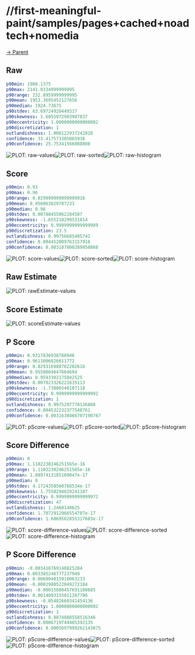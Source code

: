 
# //first-meaningful-paint/samples/pages+cached+noadtech+nomedia

[→ Parent](../..)


## Raw


```yaml
p90min: 1908.1375
p90max: 2141.0334999999995
p90range: 232.8959999999995
p90mean: 1953.3695452127656
p90median: 1924.73675
p90stdev: 63.69724920449317
p90skewness: 1.6855972983987837
p90eccentricity: 1.0000000000000002
p90discretization: 1
outlandishness: 1.008122937242828
confidence: 33.417573385065936
p90confidence: 25.75341566008808

```

![PLOT: raw-values](./raw/values.svg)![PLOT: raw-sorted](./raw/sorted.svg)![PLOT: raw-histogram](./raw/histogram.svg)
## Score


```yaml
p90min: 0.93
p90max: 0.96
p90range: 0.029999999999999916
p90mean: 0.956063829787233
p90median: 0.96
p90stdev: 0.00788455062284587
p90skewness: -1.655218299531814
p90eccentricity: 0.9999999999999989
p90discretization: 23.5
outlandishness: 0.99756685405742
confidence: 0.004452009763157916
p90confidence: 0.003187800289950868

```

![PLOT: score-values](./score/values.svg)![PLOT: score-sorted](./score/sorted.svg)![PLOT: score-histogram](./score/histogram.svg)
## Raw Estimate

![PLOT: rawEstimate-values](./rawEstimate/values.svg)
## Score Estimate

![PLOT: scoreEstimate-values](./scoreEstimate/values.svg)
## P Score


```yaml
p90min: 0.9317836938788946
p90max: 0.9611006826611772
p90range: 0.029316988782282616
p90mean: 0.9558004647664694
p90median: 0.9593302175042525
p90stdev: 0.007823326221635113
p90skewness: -1.73806540107118
p90eccentricity: 0.9999999999999992
p90discretization: 1
outlandishness: 0.9975297778136808
confidence: 0.004532232377548761
p90confidence: 0.0031630466707190767

```

![PLOT: pScore-values](./pScore/values.svg)![PLOT: pScore-sorted](./pScore/sorted.svg)![PLOT: pScore-histogram](./pScore/histogram.svg)
## Score Difference


```yaml
p90min: 0
p90max: 1.1102230246251565e-16
p90range: 1.1102230246251565e-16
p90mean: 1.8897413185109047e-17
p90median: 0
p90stdev: 4.1724358560768534e-17
p90skewness: 1.7550294029241187
p90eccentricity: 0.9999999999999972
p90discretization: 47
outlandishness: 1.2460140625
confidence: 1.7072912966554707e-17
p90confidence: 1.6869562855317603e-17

```

![PLOT: score-difference-values](./score-difference/values.svg)![PLOT: score-difference-sorted](./score-difference/sorted.svg)![PLOT: score-difference-histogram](./score-difference/histogram.svg)
## P Score Difference


```yaml
p90min: -0.003418769140825284
p90max: 0.003385246777237949
p90range: 0.006804015918063233
p90mean: -0.0002980522049272184
p90median: -0.00015880457691108685
p90stdev: 0.0014093155011287706
p90skewness: -0.05482660341454136
p90eccentricity: 1.0000000000000002
p90discretization: 1
outlandishness: 0.8874888558516346
confidence: 0.0006719744485392135
p90confidence: 0.0005697999262143075

```

![PLOT: pScore-difference-values](./pScore-difference/values.svg)![PLOT: pScore-difference-sorted](./pScore-difference/sorted.svg)![PLOT: pScore-difference-histogram](./pScore-difference/histogram.svg)